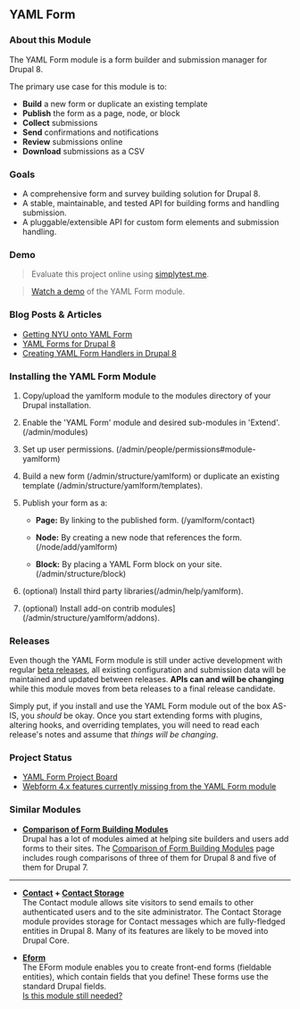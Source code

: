 YAML Form
---------

### About this Module

The YAML Form module is a form builder and submission manager for Drupal 8.

The primary use case for this module is to:

- **Build** a new form or duplicate an existing template
- **Publish** the form as a page, node, or block
- **Collect** submissions
- **Send** confirmations and notifications
- **Review** submissions online
- **Download** submissions as a CSV


### Goals

- A comprehensive form and survey building solution for Drupal 8. 
- A stable, maintainable, and tested API for building forms and handling submission.
- A pluggable/extensible API for custom form elements and submission handling. 


### Demo

> Evaluate this project online using [simplytest.me](https://simplytest.me/project/drupal/8.2.x?add[]=yamlform).

> [Watch a demo](http://youtu.be/9jSOOEpzAy8) of the YAML Form module.


### Blog Posts & Articles

- [Getting NYU onto YAML Form](https://www.fourkitchens.com/blog/article/getting-nyu-yaml-form)
- [YAML Forms for Drupal 8](https://www.gaiaresources.com.au/yaml-forms-drupal-8/)
- [Creating YAML Form Handlers in Drupal 8](http://fivemilemedia.co.uk/blog/creating-yaml-form-handlers-drupal-8)


### Installing the YAML Form Module

1. Copy/upload the yamlform module to the modules directory of your Drupal
   installation.

2. Enable the 'YAML Form' module and desired sub-modules in 'Extend'. 
   (/admin/modules)

3. Set up user permissions. (/admin/people/permissions#module-yamlform)

4. Build a new form (/admin/structure/yamlform)
   or duplicate an existing template (/admin/structure/yamlform/templates).
   
5. Publish your form as a:

    - **Page:** By linking to the published form.
      (/yamlform/contact)  

    - **Node:** By creating a new node that references the form.
      (/node/add/yamlform)

    - **Block:** By placing a YAML Form block on your site.
      (/admin/structure/block)

6. (optional) Install third party libraries(/admin/help/yamlform).

7. (optional) Install add-on contrib modules](/admin/structure/yamlform/addons).


### Releases

Even though the YAML Form module is still under active development with
regular [beta releases](https://www.drupal.org/documentation/version-info/alpha-beta-rc),
all existing configuration and submission data will be maintained and updated 
between releases.  **APIs can and will be changing** while this module moves 
from beta releases to a final release candidate. 

Simply put, if you install and use the YAML Form module out of the box AS-IS, 
you _should_ be okay.  Once you start extending forms with plugins, altering 
hooks, and overriding templates, you will need to read each release's 
notes and assume that _things will be changing_.


### Project Status

- [YAML Form Project Board](https://contribkanban.com/board/yamlform/8.x-1.x)
- [Webform 4.x features currently missing from the YAML Form module](https://www.drupal.org/node/2807571)


### Similar Modules


- **[Comparison of Form Building Modules](https://www.drupal.org/node/2083353)**  
  Drupal has a lot of modules aimed at helping site builders and users add forms 
  to their sites. The [Comparison of Form Building Modules](https://www.drupal.org/node/2083353) 
  page includes rough comparisons of three of them for Drupal 8 and five of them
  for Drupal 7. 

---

- **[Contact](https://www.drupal.org/documentation/modules/contact) + 
  [Contact Storage](https://www.drupal.org/project/contact_storage)**    
  The Contact module allows site visitors to send emails to other authenticated 
  users and to the site administrator. The Contact Storage module provides 
  storage for Contact messages which are fully-fledged entities in Drupal 8.
  Many of its features are likely to be moved into Drupal Core.

- **[Eform](https://www.drupal.org/project/eform)**  
  The EForm module enables you to create front-end forms (fieldable entities), 
  which contain fields that you define! These forms use the standard Drupal 
  fields.  
  [Is this module still needed?](https://www.drupal.org/node/2809179)

